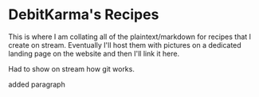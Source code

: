 # DebitKarma's Recipes

This is where I am collating all of the plaintext/markdown for recipes that I create on stream. Eventually I'll host them with pictures on a dedicated landing page on the website and then I'll link it here.

Had to show on stream how git works.

added paragraph

